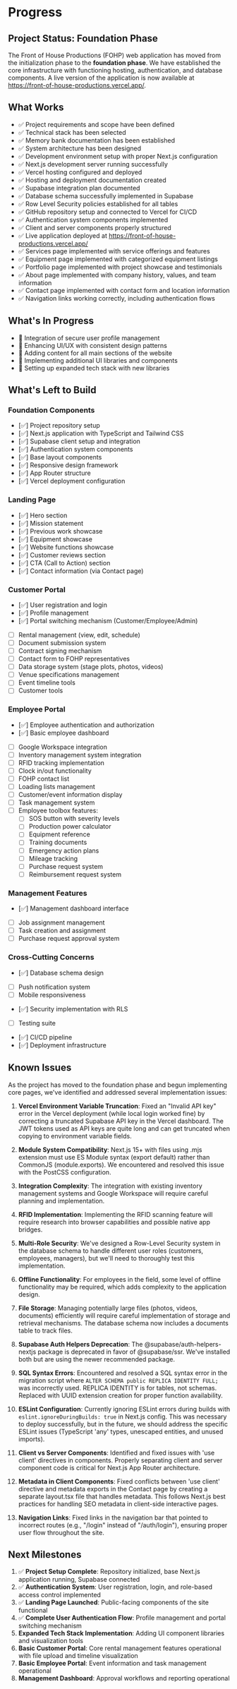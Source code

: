 # Progress

## Project Status: Foundation Phase

The Front of House Productions (FOHP) web application has moved from the initialization phase to the **foundation phase**. We have established the core infrastructure with functioning hosting, authentication, and database components. A live version of the application is now available at https://front-of-house-productions.vercel.app/.

## What Works

- ✅ Project requirements and scope have been defined
- ✅ Technical stack has been selected
- ✅ Memory bank documentation has been established
- ✅ System architecture has been designed
- ✅ Development environment setup with proper Next.js configuration
- ✅ Next.js development server running successfully
- ✅ Vercel hosting configured and deployed
- ✅ Hosting and deployment documentation created
- ✅ Supabase integration plan documented
- ✅ Database schema successfully implemented in Supabase
- ✅ Row Level Security policies established for all tables
- ✅ GitHub repository setup and connected to Vercel for CI/CD
- ✅ Authentication system components implemented
- ✅ Client and server components properly structured
- ✅ Live application deployed at https://front-of-house-productions.vercel.app/
- ✅ Services page implemented with service offerings and features
- ✅ Equipment page implemented with categorized equipment listings
- ✅ Portfolio page implemented with project showcase and testimonials
- ✅ About page implemented with company history, values, and team information
- ✅ Contact page implemented with contact form and location information
- ✅ Navigation links working correctly, including authentication flows

## What's In Progress

- 🔄 Integration of secure user profile management
- 🔄 Enhancing UI/UX with consistent design patterns
- 🔄 Adding content for all main sections of the website
- 🔄 Implementing additional UI libraries and components
- 🔄 Setting up expanded tech stack with new libraries

## What's Left to Build

### Foundation Components
- [✅] Project repository setup
- [✅] Next.js application with TypeScript and Tailwind CSS
- [✅] Supabase client setup and integration
- [✅] Authentication system components
- [✅] Base layout components
- [✅] Responsive design framework
- [✅] App Router structure
- [✅] Vercel deployment configuration

### Landing Page
- [✅] Hero section
- [✅] Mission statement
- [✅] Previous work showcase
- [✅] Equipment showcase
- [✅] Website functions showcase
- [✅] Customer reviews section
- [✅] CTA (Call to Action) section
- [✅] Contact information (via Contact page)

### Customer Portal
- [✅] User registration and login
- [✅] Profile management
- [✅] Portal switching mechanism (Customer/Employee/Admin)
- [ ] Rental management (view, edit, schedule)
- [ ] Document submission system
- [ ] Contract signing mechanism
- [ ] Contact form to FOHP representatives
- [ ] Data storage system (stage plots, photos, videos)
- [ ] Venue specifications management
- [ ] Event timeline tools
- [ ] Customer tools

### Employee Portal
- [✅] Employee authentication and authorization
- [✅] Basic employee dashboard
- [ ] Google Workspace integration
- [ ] Inventory management system integration
- [ ] RFID tracking implementation
- [ ] Clock in/out functionality
- [ ] FOHP contact list
- [ ] Loading lists management
- [ ] Customer/event information display
- [ ] Task management system
- [ ] Employee toolbox features:
  - [ ] SOS button with severity levels
  - [ ] Production power calculator
  - [ ] Equipment reference
  - [ ] Training documents
  - [ ] Emergency action plans
  - [ ] Mileage tracking
  - [ ] Purchase request system
  - [ ] Reimbursement request system

### Management Features
- [✅] Management dashboard interface
- [ ] Job assignment management
- [ ] Task creation and assignment
- [ ] Purchase request approval system

### Cross-Cutting Concerns
- [✅] Database schema design
- [ ] Push notification system
- [ ] Mobile responsiveness
- [✅] Security implementation with RLS
- [ ] Testing suite
- [✅] CI/CD pipeline
- [✅] Deployment infrastructure

## Known Issues

As the project has moved to the foundation phase and begun implementing core pages, we've identified and addressed several implementation issues:

1. **Vercel Environment Variable Truncation**: Fixed an "Invalid API key" error in the Vercel deployment (while local login worked fine) by correcting a truncated Supabase API key in the Vercel dashboard. The JWT tokens used as API keys are quite long and can get truncated when copying to environment variable fields.

2. **Module System Compatibility**: Next.js 15+ with files using .mjs extension must use ES Module syntax (export default) rather than CommonJS (module.exports). We encountered and resolved this issue with the PostCSS configuration.

2. **Integration Complexity**: The integration with existing inventory management systems and Google Workspace will require careful planning and implementation.

3. **RFID Implementation**: Implementing the RFID scanning feature will require research into browser capabilities and possible native app bridges.

4. **Multi-Role Security**: We've designed a Row-Level Security system in the database schema to handle different user roles (customers, employees, managers), but we'll need to thoroughly test this implementation.

5. **Offline Functionality**: For employees in the field, some level of offline functionality may be required, which adds complexity to the application design.

6. **File Storage**: Managing potentially large files (photos, videos, documents) efficiently will require careful implementation of storage and retrieval mechanisms. The database schema now includes a documents table to track files.

7. **Supabase Auth Helpers Deprecation**: The @supabase/auth-helpers-nextjs package is deprecated in favor of @supabase/ssr. We've installed both but are using the newer recommended package.

8. **SQL Syntax Errors**: Encountered and resolved a SQL syntax error in the migration script where `ALTER SCHEMA public REPLICA IDENTITY FULL;` was incorrectly used. REPLICA IDENTITY is for tables, not schemas. Replaced with UUID extension creation for proper function availability.

9. **ESLint Configuration**: Currently ignoring ESLint errors during builds with `eslint.ignoreDuringBuilds: true` in Next.js config. This was necessary to deploy successfully, but in the future, we should address the specific ESLint issues (TypeScript 'any' types, unescaped entities, and unused imports).

10. **Client vs Server Components**: Identified and fixed issues with 'use client' directives in components. Properly separating client and server component code is critical for Next.js App Router architecture.

11. **Metadata in Client Components**: Fixed conflicts between 'use client' directive and metadata exports in the Contact page by creating a separate layout.tsx file that handles metadata. This follows Next.js best practices for handling SEO metadata in client-side interactive pages.

12. **Navigation Links**: Fixed links in the navigation bar that pointed to incorrect routes (e.g., "/login" instead of "/auth/login"), ensuring proper user flow throughout the site.

## Next Milestones

1. ✅ **Project Setup Complete**: Repository initialized, base Next.js application running, Supabase connected
2. ✅ **Authentication System**: User registration, login, and role-based access control implemented
3. ✅ **Landing Page Launched**: Public-facing components of the site functional
4. ✅ **Complete User Authentication Flow**: Profile management and portal switching mechanism
5. **Expanded Tech Stack Implementation**: Adding UI component libraries and visualization tools
6. **Basic Customer Portal**: Core rental management features operational with file upload and timeline visualization
7. **Basic Employee Portal**: Event information and task management operational
8. **Management Dashboard**: Approval workflows and reporting operational
